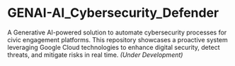 # GENAI-AI_Cybersecurity_Defender
A Generative AI-powered solution to automate cybersecurity processes for civic engagement platforms. This repository showcases a proactive system leveraging Google Cloud technologies to enhance digital security, detect threats, and mitigate risks in real time. *(Under Development)*
